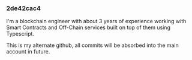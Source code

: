 ### 2de42cac4

<!--
**2de42cac4/2de42cac4** is a ✨ _special_ ✨ repository because its `README.md` (this file) appears on your GitHub profile.

Here are some ideas to get you started:

- 🔭 I’m currently working on ...
- 🌱 I’m currently learning ...
- 👯 I’m looking to collaborate on ...
- 🤔 I’m looking for help with ...
- 💬 Ask me about ...
- 📫 How to reach me: ...
- 😄 Pronouns: ...
- ⚡ Fun fact: ...
-->

I'm a blockchain engineer with about 3 years of experience working with Smart Contracts and Off-Chain services built on top of them using Typescript.

This is my alternate github, all commits will be absorbed into the main account in future.
